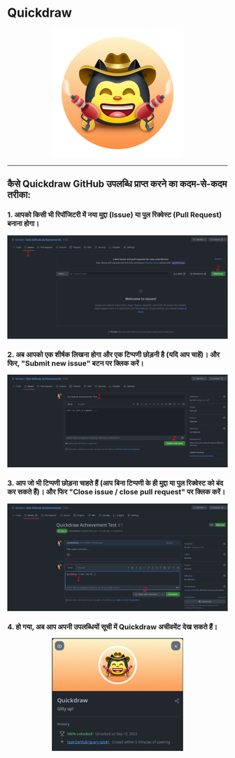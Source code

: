 # Quickdraw

<div align="center">

<img width="296" src="../badges/Quickdraw.png" alt="QuickDraw-Pin">
</div>

<hr>

## कैसे Quickdraw GitHub उपलब्धि प्राप्त करने का कदम-से-कदम तरीका:

### 1. आपको किसी भी रिपॉजिटरी में नया मुद्दा (Issue) या पुल रिक्वेस्ट (Pull Request) बनाना होगा।

<div align="center">
<img width="700" src="../img/quickdraw/quickdraw-step1.png" alt="quickdraw-step1.png">
</div>

### 2. अब आपको एक शीर्षक लिखना होगा और एक टिप्पणी छोड़नी है (यदि आप चाहें)। और फिर, "Submit new issue" बटन पर क्लिक करें।

<div align="center">
<img width="700" src="../img/quickdraw/quickdraw-step2.png" alt="quickdraw-step2.png">
</div>

### 3. आप जो भी टिप्पणी छोड़ना चाहते हैं (आप बिना टिप्पणी के ही मुद्दा या पुल रिक्वेस्ट को बंद कर सकते हैं)। और फिर "Close issue / close pull request" पर क्लिक करें।

<div align="center">
<img width="700" src="../img/quickdraw/quickdraw-step3.png" alt="quickdraw-step3.png">
</div>

### 4. हो गया, अब आप अपनी उपलब्धियों सूची में Quickdraw अचीवमेंट देख सकते हैं।

<div align="center">
<img width="300" src="../img/quickdraw/quickdraw-step4.png" alt="quickdraw-step4.png">
</div>
